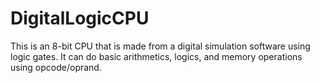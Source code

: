 # DigitalLogicCPU

This is an 8-bit CPU that is made from a digital simulation software using logic gates. It can do basic arithmetics, logics, and memory operations using opcode/oprand.
